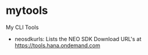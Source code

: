 # mytools
My CLI Tools
* neosdkurls: Lists the NEO SDK Download URL's at https://tools.hana.ondemand.com
